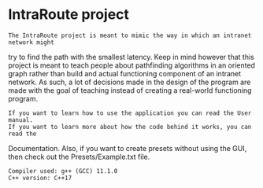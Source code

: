 # IntraRoute project

	The IntraRoute project is meant to mimic the way in which an intranet network might
try to find the path with the smallest latency. Keep in mind however that this project is
meant to teach people about pathfinding algorithms in an oriented graph rather than build
and actual functioning component of an intranet network. As such, a lot of decisions made
in the design of the program are made with the goal of teaching instead of creating a 
real-world functioning program.

	If you want to learn how to use the application you can read the User manual.
	If you want to learn more about how the code behind it works, you can read the
Documentation.
	Also, if you want to create presets without using the GUI, then check out the
Presets/Example.txt file.

	Compiler used: g++ (GCC) 11.1.0
	C++ version: C++17
